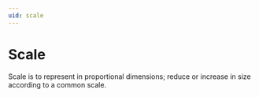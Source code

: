 ```yaml
---
uid: scale
---
```


# Scale

Scale is to represent in proportional dimensions; reduce or increase in size according to a common scale.
